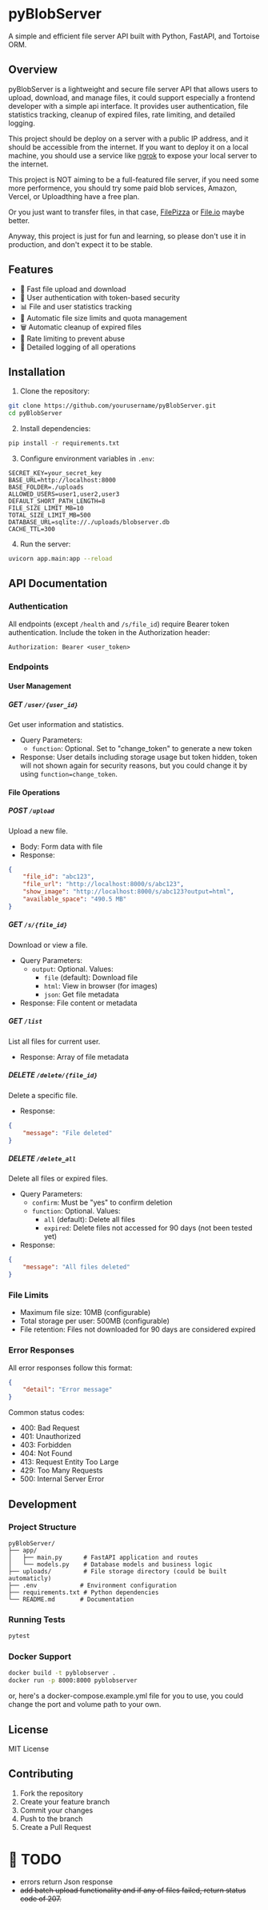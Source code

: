 # pyBlobServer

A simple and efficient file server API built with Python, FastAPI, and Tortoise ORM.

## Overview

pyBlobServer is a lightweight and secure file server API that allows users to upload, download, and manage files, it could support especially a frontend developer with a simple api interface.  It provides user authentication, file statistics tracking, cleanup of expired files, rate limiting, and detailed logging.

This project should be deploy on a server with a public IP address, and it should be accessible from the internet. If you want to deploy it on a local machine, you should use a service like [ngrok](https://ngrok.com/) to expose your local server to the internet.

This project is NOT aiming to be a full-featured file server, if you need some more performence, you should try some paid blob services, Amazon, Vercel, or Uploadthing have a free plan.

Or you just want to transfer files, in that case, [FilePizza](https://github.com/kernc/filepizza) or [File.io](https://file.io/) maybe better.

Anyway, this project is just for fun and learning, so please don't use it in production, and don't expect it to be stable.

## Features

- 🚀 Fast file upload and download
- 🔐 User authentication with token-based security
- 📊 File and user statistics tracking
- 💾 Automatic file size limits and quota management
- 🗑️ Automatic cleanup of expired files
- 🎯 Rate limiting to prevent abuse
- 📝 Detailed logging of all operations

## Installation

1. Clone the repository:
```bash
git clone https://github.com/yourusername/pyBlobServer.git
cd pyBlobServer
```

2. Install dependencies:
```bash
pip install -r requirements.txt
```

3. Configure environment variables in `.env`:
```env
SECRET_KEY=your_secret_key
BASE_URL=http://localhost:8000
BASE_FOLDER=./uploads
ALLOWED_USERS=user1,user2,user3
DEFAULT_SHORT_PATH_LENGTH=8
FILE_SIZE_LIMIT_MB=10
TOTAL_SIZE_LIMIT_MB=500
DATABASE_URL=sqlite://./uploads/blobserver.db
CACHE_TTL=300
```

4. Run the server:
```bash
uvicorn app.main:app --reload
```

## API Documentation

### Authentication

All endpoints (except `/health` and `/s/file_id`) require Bearer token authentication. Include the token in the Authorization header:
```
Authorization: Bearer <user_token>
```

### Endpoints

#### User Management

##### GET `/user/{user_id}`
Get user information and statistics.
- Query Parameters:
  - `function`: Optional. Set to "change_token" to generate a new token
- Response: User details including storage usage but token hidden, token will not shown again for security reasons, but you could change it by using `function=change_token`.

#### File Operations

##### POST `/upload`
Upload a new file.
- Body: Form data with file
- Response:
```json
{
    "file_id": "abc123",
    "file_url": "http://localhost:8000/s/abc123",
    "show_image": "http://localhost:8000/s/abc123?output=html",
    "available_space": "490.5 MB"
}
```

##### GET `/s/{file_id}`
Download or view a file.
- Query Parameters:
  - `output`: Optional. Values:
    - `file` (default): Download file
    - `html`: View in browser (for images)
    - `json`: Get file metadata
- Response: File content or metadata

##### GET `/list`
List all files for current user.
- Response: Array of file metadata

##### DELETE `/delete/{file_id}`
Delete a specific file.
- Response:
```json
{
    "message": "File deleted"
}
```

##### DELETE `/delete_all`
Delete all files or expired files.
- Query Parameters:
  - `confirm`: Must be "yes" to confirm deletion
  - `function`: Optional. Values:
    - `all` (default): Delete all files
    - `expired`: Delete files not accessed for 90 days (not been tested yet)
- Response:
```json
{
    "message": "All files deleted"
}
```

### File Limits

- Maximum file size: 10MB (configurable)
- Total storage per user: 500MB (configurable)
- File retention: Files not downloaded for 90 days are considered expired

### Error Responses

All error responses follow this format:
```json
{
    "detail": "Error message"
}
```

Common status codes:
- 400: Bad Request
- 401: Unauthorized
- 403: Forbidden
- 404: Not Found
- 413: Request Entity Too Large
- 429: Too Many Requests
- 500: Internal Server Error

## Development

### Project Structure
```
pyBlobServer/
├── app/
│   ├── main.py      # FastAPI application and routes
│   └── models.py    # Database models and business logic
├── uploads/         # File storage directory (could be built automaticly)
├── .env            # Environment configuration
├── requirements.txt # Python dependencies
└── README.md       # Documentation
```

### Running Tests
```bash
pytest
```

### Docker Support
```bash
docker build -t pyblobserver .
docker run -p 8000:8000 pyblobserver
```
or, here's a docker-compose.example.yml file for you to use, you could change the port and volume path to your own.

## License

MIT License

## Contributing

1. Fork the repository
2. Create your feature branch
3. Commit your changes
4. Push to the branch
5. Create a Pull Request

# 📝 TODO

- errors return Json response
- ~~add batch upload functionality and if any of files failed, return status code of 207.~~